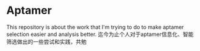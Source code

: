 # Aptamer
This repository is about the work that I'm trying to do to make aptamer selection easier and analysis better.
迄今为止个人对于aptamer信息化、智能筛选做出的一些尝试和实践，共勉
